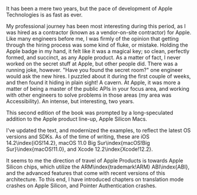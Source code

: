 It has been a mere two years, but the pace of development of Apple Technologies is as fast as ever.

My professional journey has been most interesting during this period, as I was hired as a contractor (known as a vendor-on-site contractor) for Apple.  Like many engineers before me, I was firmly of the opinion that getting through the hiring process was some kind of fluke, or mistake.  Holding the Apple badge in my hand, it felt like it was a magical key; so clean, perfectly formed, and succinct, as any Apple product.  As a matter of fact, I never worked on the secret stuff at Apple, but other people did.  There was a running joke, however.  "Have you found the secret room?" one engineer would ask the new hires.  I puzzled about it during the first couple of weeks, and then found it hiding in plain sight!  A cavern.  At Apple, it was more a matter of being a master of the public APIs in your focus area, and working with other engineers to solve problems in those areas (my area was Accessibility).  An intense, but interesting, two years.

This second edition of the book was prompted by a long-speculated addition to the Apple product line-up, Apple Silicon Macs.

I've updated the text, and modernized the examples, to reflect the latest OS versions and SDKs.  As of the time of writing, these are iOS 14.2\index{iOS!14.2}, macOS 11.0 Big Sur\index{macOS!Big Sur}\index{macOS!11.0}, and Xcode 12.2\index{Xcode!12.2}. 

It seems to me the direction of travel of Apple Products is towards Apple Silicon chips, which utilize the ARM\index{trademark!ARM} ABI\index{ABI}, and the advanced features that come with recent versions of this architecture.  To this end, I have introduced chapters on translation mode crashes on Apple Silicon, and Pointer Authentication crashes.

